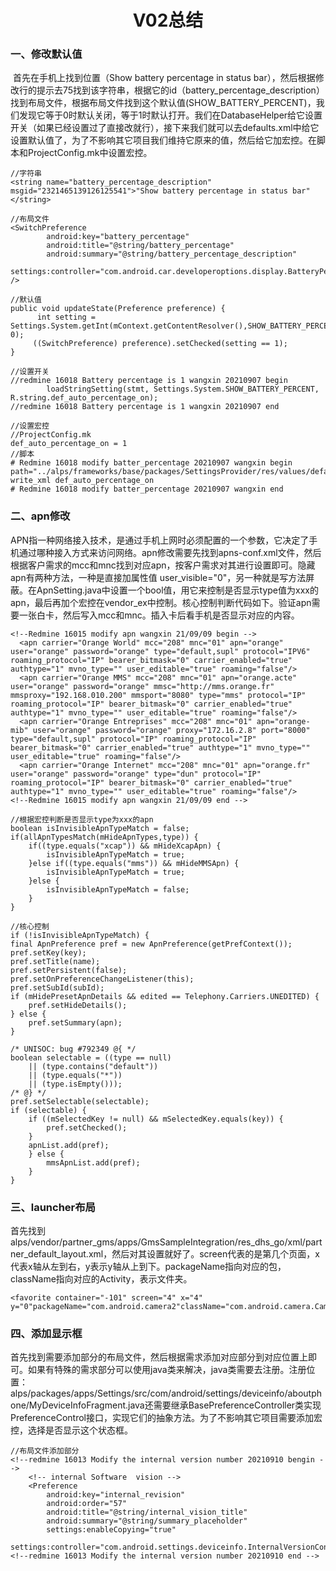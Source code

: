 <h1><center>V02总结</center></h1>

### 一、修改默认值

​		首先在手机上找到位置（Show battery percentage in status bar），然后根据修改行的提示去75找到该字符串，根据它的id（battery_percentage_description）找到布局文件，根据布局文件找到这个默认值(SHOW_BATTERY_PERCENT)，我们发现它等于0时默认关闭，等于1时默认打开。我们在DatabaseHelper给它设置开关（如果已经设置过了直接改就行），接下来我们就可以去defaults.xml中给它设置默认值了，为了不影响其它项目我们维持它原来的值，然后给它加宏控。在脚本和ProjectConfig.mk中设置宏控。

```
//字符串
<string name="battery_percentage_description" msgid="2321465139126125541">"Show battery percentage in status bar"</string>

//布局文件
<SwitchPreference
        android:key="battery_percentage"
        android:title="@string/battery_percentage"
        android:summary="@string/battery_percentage_description"
        settings:controller="com.android.car.developeroptions.display.BatteryPercentagePreferenceController" />
        
//默认值
public void updateState(Preference preference) {
      int setting = Settings.System.getInt(mContext.getContentResolver(),SHOW_BATTERY_PERCENT, 0);
     ((SwitchPreference) preference).setChecked(setting == 1);
}

//设置开关
//redmine 16018 Battery percentage is 1 wangxin 20210907 begin
 	    loadStringSetting(stmt, Settings.System.SHOW_BATTERY_PERCENT, R.string.def_auto_percentage_on);
//redmine 16018 Battery percentage is 1 wangxin 20210907 end

//设置宏控
//ProjectConfig.mk
def_auto_percentage_on = 1
//脚本
# Redmine 16018 modify batter_percentage 20210907 wangxin begin
path="../alps/frameworks/base/packages/SettingsProvider/res/values/defaults.xml"
write_xml def_auto_percentage_on
# Redmine 16018 modify batter_percentage 20210907 wangxin end
```

### 二、apn修改

​		APN指一种网络接入技术，是通过手机上网时必须配置的一个参数，它决定了手机通过哪种接入方式来访问网络。apn修改需要先找到apns-conf.xml文件，然后根据客户需求的mcc和mnc找到对应apn，按客户需求对其进行设置即可。隐藏apn有两种方法，一种是直接加属性值 user_visible="0"，另一种就是写方法屏蔽。在ApnSetting.java中设置一个bool值，用它来控制是否显示type值为xxx的apn，最后再加个宏控在vendor_ex中控制。核心控制判断代码如下。验证apn需要一张白卡，然后写入mcc和mnc。插入卡后看手机是否显示对应的内容。

```
<!--Redmine 16015 modify apn wangxin 21/09/09 begin -->
  <apn carrier="Orange World" mcc="208" mnc="01" apn="orange" user="orange" password="orange" type="default,supl" protocol="IPV6" roaming_protocol="IP" bearer_bitmask="0" carrier_enabled="true" authtype="1" mvno_type="" user_editable="true" roaming="false"/>
  <apn carrier="Orange MMS" mcc="208" mnc="01" apn="orange.acte" user="orange" password="orange" mmsc="http://mms.orange.fr" mmsproxy="192.168.010.200" mmsport="8080" type="mms" protocol="IP" roaming_protocol="IP" bearer_bitmask="0" carrier_enabled="true" authtype="1" mvno_type="" user_editable="true" roaming="false"/>
  <apn carrier="Orange Entreprises" mcc="208" mnc="01" apn="orange-mib" user="orange" password="orange" proxy="172.16.2.8" port="8000" type="default,supl" protocol="IP" roaming_protocol="IP" bearer_bitmask="0" carrier_enabled="true" authtype="1" mvno_type="" user_editable="true" roaming="false"/>
  <apn carrier="Orange Internet" mcc="208" mnc="01" apn="orange.fr" user="orange" password="orange" type="dun" protocol="IP" roaming_protocol="IP" bearer_bitmask="0" carrier_enabled="true" authtype="1" mvno_type="" user_editable="true" roaming="false"/>
<!--Redmine 16015 modify apn wangxin 21/09/09 end -->

//根据宏控判断是否显示type为xxx的apn
boolean isInvisibleApnTypeMatch = false;
if(allApnTypesMatch(mHideApnTypes,type)) {
	if((type.equals("xcap")) && mHideXcapApn) {
		isInvisibleApnTypeMatch = true;
	}else if((type.equals("mms")) && mHideMMSApn) {
		isInvisibleApnTypeMatch = true;
	}else {
		isInvisibleApnTypeMatch = false;
	}
}

//核心控制
if (!isInvisibleApnTypeMatch) {
final ApnPreference pref = new ApnPreference(getPrefContext());
pref.setKey(key);
pref.setTitle(name);
pref.setPersistent(false);
pref.setOnPreferenceChangeListener(this);
pref.setSubId(subId);
if (mHidePresetApnDetails && edited == Telephony.Carriers.UNEDITED) {
	pref.setHideDetails();
} else {
	pref.setSummary(apn);
}

/* UNISOC: bug #792349 @{ */
boolean selectable = ((type == null)
	|| (type.contains("default"))
	|| (type.equals("*"))
	|| (type.isEmpty()));
/* @} */
pref.setSelectable(selectable);
if (selectable) {
	if ((mSelectedKey != null) && mSelectedKey.equals(key)) {
		pref.setChecked();
	}
	apnList.add(pref);
	} else {
		mmsApnList.add(pref);
	}
}
```

### 三、launcher布局

​		首先找到alps/vendor/partner_gms/apps/GmsSampleIntegration/res_dhs_go/xml/partner_default_layout.xml，然后对其设置就好了。screen代表的是第几个页面，x代表x轴从左到右，y表示y轴从上到下。packageName指向对应的包，className指向对应的Activity，<folder>表示文件夹。

```
<favorite container="-101" screen="4" x="4" y="0"packageName="com.android.camera2"className="com.android.camera.CameraActivity"/>
```

### 四、添加显示框

​		首先找到需要添加部分的布局文件，然后根据需求添加对应部分到对应位置上即可。如果有特殊的需求部分可以使用java类来解决，java类需要去注册。注册位置：alps/packages/apps/Settings/src/com/android/settings/deviceinfo/aboutphone/MyDeviceInfoFragment.java还需要继承BasePreferenceController类实现PreferenceControl接口，实现它们的抽象方法。为了不影响其它项目需要添加宏控，选择是否显示这个状态框。

```
//布局文件添加部分
<!--redmine 16013 Modify the internal version number 20210910 bengin -->
    <!-- internal Software  vision -->
    <Preference
        android:key="internal_revision"
        android:order="57"
        android:title="@string/internal_vision_title"
        android:summary="@string/summary_placeholder"
        settings:enableCopying="true"
        settings:controller="com.android.settings.deviceinfo.InternalVersionController"/>
<!--redmine 16013 Modify the internal version number 20210910 end -->
```

